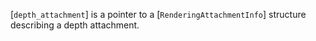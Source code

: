 [`depth_attachment`] is a pointer to a [`RenderingAttachmentInfo`]
structure describing a depth attachment.